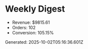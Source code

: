 # Weekly Digest

- Revenue: $9815.61
- Orders: 102
- Conversion: 105.15%

Generated: 2025-10-02T05:16:36.601Z
